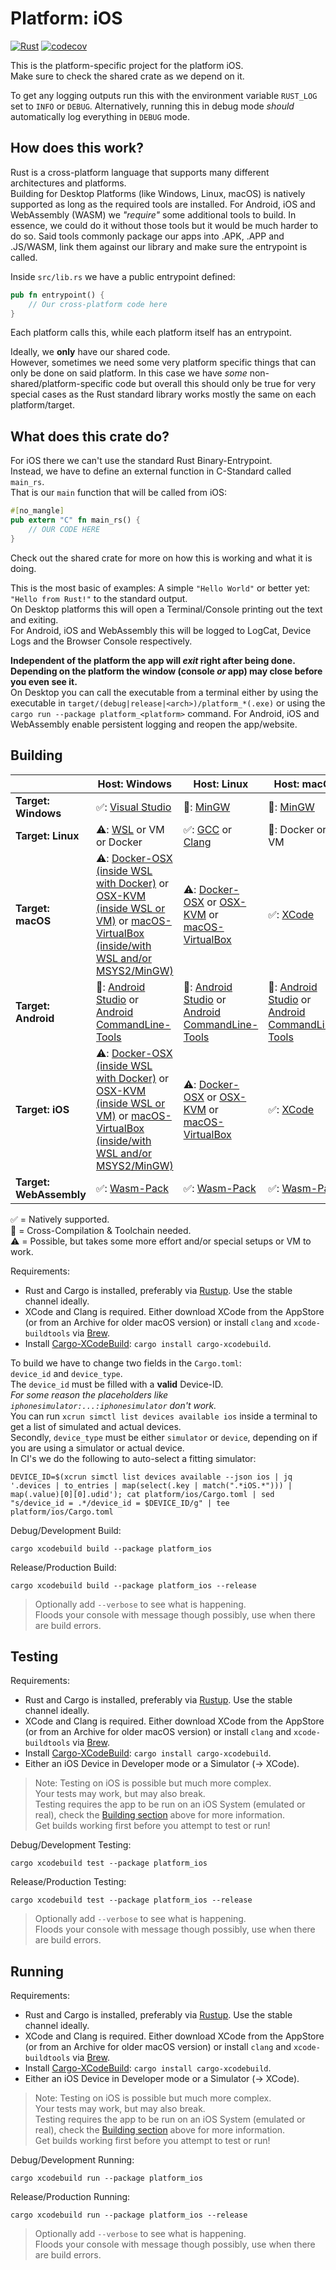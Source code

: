 # Platform: iOS

[![Rust](https://github.com/rust-multiplatform/Compute-Engine-Example-Buffer-Copying/actions/workflows/platform_ios.yml/badge.svg)](https://github.com/rust-multiplatform/Compute-Engine-Example-Buffer-Copying/actions/workflows/platform_ios.yml)
[![codecov](https://codecov.io/gh/rust-multiplatform/Compute-Engine-Example-Buffer-Copying/branch/main/graph/badge.svg?token=XpGvuQVirP)](https://codecov.io/gh/rust-multiplatform/Compute-Engine-Example-Buffer-Copying)

This is the platform-specific project for the platform iOS.  
Make sure to check the shared crate as we depend on it.

To get any logging outputs run this with the environment variable `RUST_LOG` set to `INFO` or `DEBUG`.
Alternatively, running this in debug mode _should_ automatically log everything in `DEBUG` mode.

## How does this work?

Rust is a cross-platform language that supports many different architectures and platforms.  
Building for Desktop Platforms (like Windows, Linux, macOS) is natively supported as long as the required tools are installed.
For Android, iOS and WebAssembly (WASM) we _"require"_ some additional tools to build.
In essence, we could do it without those tools but it would be much harder to do so.
Said tools commonly package our apps into .APK, .APP and .JS/WASM, link them against our library and make sure the entrypoint is called.

Inside `src/lib.rs` we have a public entrypoint defined:

```rust
pub fn entrypoint() {
    // Our cross-platform code here
}
```

Each platform calls this, while each platform itself has an entrypoint.  

Ideally, we **only** have our shared code.  
However, sometimes we need some very platform specific things that can only be done on said platform.
In this case we have _some_ non-shared/platform-specific code but overall this should only be true for very special cases as the Rust standard library works mostly the same on each platform/target.

## What does this crate do?

For iOS there we can't use the standard Rust Binary-Entrypoint.  
Instead, we have to define an external function in C-Standard called `main_rs`.  
That is our `main` function that will be called from iOS:

```rust
#[no_mangle]
pub extern "C" fn main_rs() {
    // OUR CODE HERE
}
```

Check out the shared crate for more on how this is working and what it is doing.

This is the most basic of examples: A simple `"Hello World"` or better yet: `"Hello from Rust!"` to the standard output.  
On Desktop platforms this will open a Terminal/Console printing out the text and exiting.  
For Android, iOS and WebAssembly this will be logged to LogCat, Device Logs and the Browser Console respectively.  

**Independent of the platform the app will _exit_ right after being done. Depending on the platform the window (console _or_ app) may close before you even see it.**  
On Desktop you can call the executable from a terminal either by using the executable in `target/(debug|release|<arch>)/platform_*(.exe)` or using the `cargo run --package platform_<platform>` command.
For Android, iOS and WebAssembly enable persistent logging and reopen the app/website.

## Building

|                         | Host: Windows                                                                                                                                                                                                                                                    | Host: Linux                                                                                                                                                                     | Host: macOS                                                                                                                                    |
| ----------------------- | ---------------------------------------------------------------------------------------------------------------------------------------------------------------------------------------------------------------------------------------------------------------- | ------------------------------------------------------------------------------------------------------------------------------------------------------------------------------- | ---------------------------------------------------------------------------------------------------------------------------------------------- |
| **Target: Windows**     | ✅: [Visual Studio](https://visualstudio.com/)                                                                                                                                                                                                                    | 🔀: [MinGW](https://www.mingw-w64.org/)                                                                                                                                          | 🔀: [MinGW](https://www.mingw-w64.org/)                                                                                                         |
| **Target: Linux**       | ⚠️: [WSL](https://docs.microsoft.com/en-us/windows/wsl/) or VM or Docker                                                                                                                                                                                          | ✅: [GCC](https://gcc.gnu.org/) or [Clang](https://clang.llvm.org/)                                                                                                              | 🔀: Docker or VM                                                                                                                                |
| **Target: macOS**       | ⚠️: [Docker-OSX (inside WSL with Docker)](https://github.com/sickcodes/Docker-OSX) or [OSX-KVM (inside WSL or VM)](https://github.com/kholia/OSX-KVM) or [macOS-VirtualBox (inside/with WSL and/or MSYS2/MinGW)](https://github.com/myspaghetti/macos-virtualbox) | ⚠️: [Docker-OSX](https://github.com/sickcodes/Docker-OSX) or [OSX-KVM](https://github.com/kholia/OSX-KVM) or [macOS-VirtualBox](https://github.com/myspaghetti/macos-virtualbox) | ✅: [XCode](https://developer.apple.com/xcode/)                                                                                                 |
| **Target: Android**     | 🔀: [Android Studio](https://developer.android.com/studio/) or [Android CommandLine-Tools](https://developer.android.com/studio/#command-tools)                                                                                                                   | 🔀: [Android Studio](https://developer.android.com/studio/) or [Android CommandLine-Tools](https://developer.android.com/studio/#command-tools)                                  | 🔀: [Android Studio](https://developer.android.com/studio/) or [Android CommandLine-Tools](https://developer.android.com/studio/#command-tools) |
| **Target: iOS**         | ⚠️: [Docker-OSX (inside WSL with Docker)](https://github.com/sickcodes/Docker-OSX) or [OSX-KVM (inside WSL or VM)](https://github.com/kholia/OSX-KVM) or [macOS-VirtualBox (inside/with WSL and/or MSYS2/MinGW)](https://github.com/myspaghetti/macos-virtualbox) | ⚠️: [Docker-OSX](https://github.com/sickcodes/Docker-OSX) or [OSX-KVM](https://github.com/kholia/OSX-KVM) or [macOS-VirtualBox](https://github.com/myspaghetti/macos-virtualbox) | ✅: [XCode](https://developer.apple.com/xcode/)                                                                                                 |
| **Target: WebAssembly** | ✅: [Wasm-Pack](https://rustwasm.github.io/wasm-pack/installer/)                                                                                                                                                                                                  | ✅: [Wasm-Pack](https://rustwasm.github.io/wasm-pack/installer/)                                                                                                                 | ✅: [Wasm-Pack](https://rustwasm.github.io/wasm-pack/installer/)                                                                                |

✅ = Natively supported.  
🔀 = Cross-Compilation & Toolchain needed.  
⚠️ = Possible, but takes some more effort and/or special setups or VM to work.

Requirements:  

- Rust and Cargo is installed, preferably via [Rustup](https://rustup.rs/). Use the stable channel ideally.
- XCode and Clang is required. Either download XCode from the AppStore (or from an Archive for older macOS version) or install `clang` and `xcode-buildtools` via [Brew](https://brew.sh).
- Install [Cargo-XCodeBuild](https://crates.io/crates/cargo-xcodebuild): `cargo install cargo-xcodebuild`.

To build we have to change two fields in the `Cargo.toml`:  
`device_id` and `device_type`.  
The `device_id` must be filled with a **valid** Device-ID.  
_For some reason the placeholders like `iphonesimulator:...:iphonesimulator` don't work._  
You can run `xcrun simctl list devices available ios` inside a terminal to get a list of simulated and actual devices.  
Secondly, `device_type` must be either `simulator` or `device`, depending on if you are using a simulator or actual device.  
In CI's we do the following to auto-select a fitting simulator:  

```shell
DEVICE_ID=$(xcrun simctl list devices available --json ios | jq '.devices | to_entries | map(select(.key | match(".*iOS.*"))) | map(.value)[0][0].udid'); cat platform/ios/Cargo.toml | sed "s/device_id = .*/device_id = $DEVICE_ID/g" | tee platform/ios/Cargo.toml
```

Debug/Development Build:

```shell
cargo xcodebuild build --package platform_ios
```

Release/Production Build:

```shell
cargo xcodebuild build --package platform_ios --release
```

> Optionally add `--verbose` to see what is happening.  
> Floods your console with message though possibly, use when there are build errors.

## Testing

Requirements:  

- Rust and Cargo is installed, preferably via [Rustup](https://rustup.rs/). Use the stable channel ideally.
- XCode and Clang is required. Either download XCode from the AppStore (or from an Archive for older macOS version) or install `clang` and `xcode-buildtools` via [Brew](https://brew.sh).
- Install [Cargo-XCodeBuild](https://crates.io/crates/cargo-xcodebuild): `cargo install cargo-xcodebuild`.
- Either an iOS Device in Developer mode or a Simulator (-> XCode).

> Note: Testing on iOS is possible but much more complex.  
> Your tests may work, but may also break.  
> Testing requires the app to be run on an iOS System (emulated or real), check the [Building section](#building) above for more information.  
> Get builds working first before you attempt to test or run!

Debug/Development Testing:

```shell
cargo xcodebuild test --package platform_ios
```

Release/Production Testing:

```shell
cargo xcodebuild test --package platform_ios --release
```

> Optionally add `--verbose` to see what is happening.  
> Floods your console with message though possibly, use when there are build errors.

## Running

Requirements:  

- Rust and Cargo is installed, preferably via [Rustup](https://rustup.rs/). Use the stable channel ideally.
- XCode and Clang is required. Either download XCode from the AppStore (or from an Archive for older macOS version) or install `clang` and `xcode-buildtools` via [Brew](https://brew.sh).
- Install [Cargo-XCodeBuild](https://crates.io/crates/cargo-xcodebuild): `cargo install cargo-xcodebuild`.
- Either an iOS Device in Developer mode or a Simulator (-> XCode).

> Note: Testing on iOS is possible but much more complex.  
> Your tests may work, but may also break.  
> Testing requires the app to be run on an iOS System (emulated or real), check the [Building section](#building) above for more information.  
> Get builds working first before you attempt to test or run!

Debug/Development Running:

```shell
cargo xcodebuild run --package platform_ios
```

Release/Production Running:

```shell
cargo xcodebuild run --package platform_ios --release
```

> Optionally add `--verbose` to see what is happening.  
> Floods your console with message though possibly, use when there are build errors.
